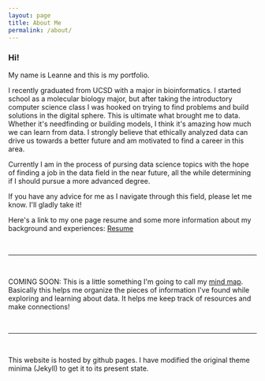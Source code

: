 ```yaml
---
layout: page
title: About Me
permalink: /about/
---
```


### Hi!

My name is Leanne and this is my portfolio.

I recently graduated from UCSD with a major in bioinformatics. I started school
as a molecular biology major, but after taking the introductory computer science
class I was hooked on trying to find problems and build solutions in the digital
 sphere. This is ultimate what brought me to data. Whether it's needfinding or
building models, I think it's amazing how much we can learn from data. I
strongly believe that ethically analyzed data can drive us towards a better
future and am motivated to find a career in this area.

Currently I am in the process of pursing data science topics with the hope of
finding a job in the data field in the near future, all the while determining if
 I should pursue a more advanced degree.

If you have any advice for me as I navigate through this field, please let me
know. I'll gladly take it!

Here's a link to my one page resume and some more information about my
background and experiences: [Resume](/about/resume)

&nbsp;

---

&nbsp;

COMING SOON: This is a little something I'm going to call my [mind map](/about/mind_map).
Basically this helps me organize the pieces of information I've found while
exploring and learning about data. It helps me keep track of resources and make
connections!

&nbsp;

---

&nbsp;

<!-- As an aside, I'm really into learning about sustainability and how to become
environmentally conscious. I've been looking into tiny houses as a means of
living economically with a smaller footprint. I also love to design house plans.
I'm definitely an amateur, but I hope to post some of my ideas here.
[Tiny House Ideas](/about/tiny_house)

&nbsp;

---

&nbsp; -->

This website is hosted by github pages. I have modified the original theme
minima (Jekyll) to get it to its present state.

